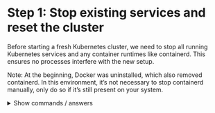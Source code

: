 # Step 1: Stop existing services and reset the cluster

Before starting a fresh Kubernetes cluster, we need to stop all running Kubernetes services and any container runtimes like containerd. This ensures no processes interfere with the new setup.

Note: At the beginning, Docker was uninstalled, which also removed containerd. In this environment, it’s not necessary to stop containerd manually, only do so if it’s still present on your system.

<details>
<summary>Show commands / answers</summary>
<p>

```bash
sudo systemctl stop kubelet

# Stop the container runtime
sudo systemctl stop containerd 

# We reset the cluster
sudo kubeadm reset -f
```

</p>
</details>
